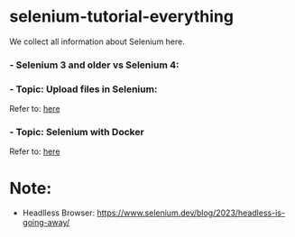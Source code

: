 # selenium-tutorial-everything
We collect all information about Selenium here.

### - Selenium 3 and older vs Selenium 4:

### - Topic: Upload files in Selenium: 
Refer to: [here](https://github.com/josdoaitran/upload-webDriver-tutorial)

### - Topic: Selenium with Docker
Refer to: [here](selenium-with-docker/readme.md)

# Note: 
- Headlless Browser: https://www.selenium.dev/blog/2023/headless-is-going-away/
